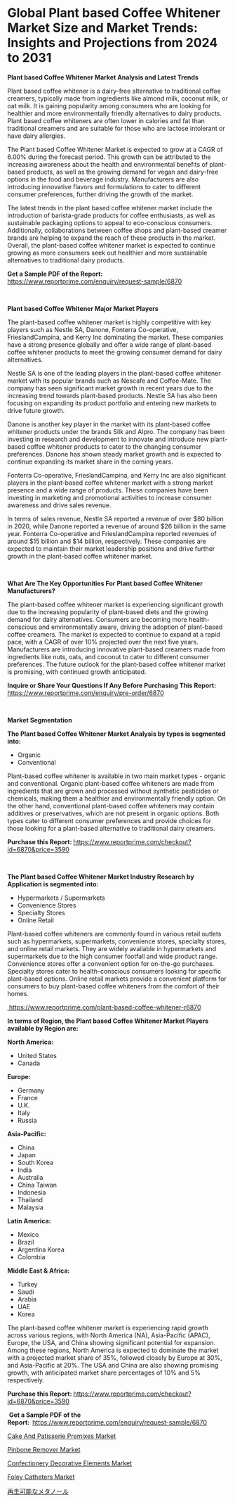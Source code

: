<p><h1>Global Plant based Coffee Whitener Market Size and Market Trends: Insights and Projections from 2024 to 2031</h1></p><p><strong>Plant based Coffee Whitener Market Analysis and Latest Trends</strong></p>
<p><p>Plant based coffee whitener is a dairy-free alternative to traditional coffee creamers, typically made from ingredients like almond milk, coconut milk, or oat milk. It is gaining popularity among consumers who are looking for healthier and more environmentally friendly alternatives to dairy products. Plant based coffee whiteners are often lower in calories and fat than traditional creamers and are suitable for those who are lactose intolerant or have dairy allergies.</p><p>The Plant based Coffee Whitener Market is expected to grow at a CAGR of 6.00% during the forecast period. This growth can be attributed to the increasing awareness about the health and environmental benefits of plant-based products, as well as the growing demand for vegan and dairy-free options in the food and beverage industry. Manufacturers are also introducing innovative flavors and formulations to cater to different consumer preferences, further driving the growth of the market.</p><p>The latest trends in the plant based coffee whitener market include the introduction of barista-grade products for coffee enthusiasts, as well as sustainable packaging options to appeal to eco-conscious consumers. Additionally, collaborations between coffee shops and plant-based creamer brands are helping to expand the reach of these products in the market. Overall, the plant-based coffee whitener market is expected to continue growing as more consumers seek out healthier and more sustainable alternatives to traditional dairy products.</p></p>
<p><strong>Get a Sample PDF of the Report:&nbsp;</strong> <a href="https://www.reportprime.com/enquiry/request-sample/6870">https://www.reportprime.com/enquiry/request-sample/6870</a></p>
<p>&nbsp;</p>
<p><strong>Plant based Coffee Whitener Major Market Players</strong></p>
<p><p>The plant-based coffee whitener market is highly competitive with key players such as Nestle SA, Danone, Fonterra Co-operative, FrieslandCampina, and Kerry Inc dominating the market. These companies have a strong presence globally and offer a wide range of plant-based coffee whitener products to meet the growing consumer demand for dairy alternatives.</p><p>Nestle SA is one of the leading players in the plant-based coffee whitener market with its popular brands such as Nescafe and Coffee-Mate. The company has seen significant market growth in recent years due to the increasing trend towards plant-based products. Nestle SA has also been focusing on expanding its product portfolio and entering new markets to drive future growth.</p><p>Danone is another key player in the market with its plant-based coffee whitener products under the brands Silk and Alpro. The company has been investing in research and development to innovate and introduce new plant-based coffee whitener products to cater to the changing consumer preferences. Danone has shown steady market growth and is expected to continue expanding its market share in the coming years.</p><p>Fonterra Co-operative, FrieslandCampina, and Kerry Inc are also significant players in the plant-based coffee whitener market with a strong market presence and a wide range of products. These companies have been investing in marketing and promotional activities to increase consumer awareness and drive sales revenue. </p><p>In terms of sales revenue, Nestle SA reported a revenue of over $80 billion in 2020, while Danone reported a revenue of around $26 billion in the same year. Fonterra Co-operative and FrieslandCampina reported revenues of around $15 billion and $14 billion, respectively. These companies are expected to maintain their market leadership positions and drive further growth in the plant-based coffee whitener market.</p></p>
<p>&nbsp;</p>
<p><strong>What Are The Key Opportunities For Plant based Coffee Whitener Manufacturers?</strong></p>
<p><p>The plant-based coffee whitener market is experiencing significant growth due to the increasing popularity of plant-based diets and the growing demand for dairy alternatives. Consumers are becoming more health-conscious and environmentally aware, driving the adoption of plant-based coffee creamers. The market is expected to continue to expand at a rapid pace, with a CAGR of over 10% projected over the next five years. Manufacturers are introducing innovative plant-based creamers made from ingredients like nuts, oats, and coconut to cater to different consumer preferences. The future outlook for the plant-based coffee whitener market is promising, with continued growth anticipated.</p></p>
<p><strong>Inquire or Share Your Questions If Any Before Purchasing This Report:</strong> <a href="https://www.reportprime.com/enquiry/pre-order/6870">https://www.reportprime.com/enquiry/pre-order/6870</a></p>
<p>&nbsp;</p>
<p><strong>Market Segmentation</strong></p>
<p><strong>The Plant based Coffee Whitener Market Analysis by types is segmented into:</strong></p>
<p><ul><li>Organic</li><li>Conventional</li></ul></p>
<p><p>Plant-based coffee whitener is available in two main market types - organic and conventional. Organic plant-based coffee whiteners are made from ingredients that are grown and processed without synthetic pesticides or chemicals, making them a healthier and environmentally friendly option. On the other hand, conventional plant-based coffee whiteners may contain additives or preservatives, which are not present in organic options. Both types cater to different consumer preferences and provide choices for those looking for a plant-based alternative to traditional dairy creamers.</p></p>
<p><strong>Purchase this Report:&nbsp;</strong><a href="https://www.reportprime.com/checkout?id=6870&price=3590">https://www.reportprime.com/checkout?id=6870&price=3590</a></p>
<p>&nbsp;</p>
<p><strong>The Plant based Coffee Whitener Market Industry Research by Application is segmented into:</strong></p>
<p><ul><li>Hypermarkets / Supermarkets</li><li>Convenience Stores</li><li>Specialty Stores</li><li>Online Retail</li></ul></p>
<p><p>Plant-based coffee whiteners are commonly found in various retail outlets such as hypermarkets, supermarkets, convenience stores, specialty stores, and online retail markets. They are widely available in hypermarkets and supermarkets due to the high consumer footfall and wide product range. Convenience stores offer a convenient option for on-the-go purchases. Specialty stores cater to health-conscious consumers looking for specific plant-based options. Online retail markets provide a convenient platform for consumers to buy plant-based coffee whiteners from the comfort of their homes.</p></p>
<p><a href="https://www.reportprime.com/plant-based-coffee-whitener-r6870">&nbsp;https://www.reportprime.com/plant-based-coffee-whitener-r6870</a></p>
<p><strong>In terms of Region, the Plant based Coffee Whitener Market Players available by Region are:</strong></p>
<p>
    <p> <strong> North America: </strong>
        <ul>
            <li>United States</li>
            <li>Canada</li>
        </ul>
        </p> 
    <p> <strong> Europe: </strong>
        <ul>
            <li>Germany</li>
            <li>France</li>
            <li>U.K.</li>
            <li>Italy</li>
            <li>Russia</li>
        </ul>
        </p> 
    <p> <strong> Asia-Pacific: </strong>
        <ul>
            <li>China</li>
            <li>Japan</li>
            <li>South Korea</li>
            <li>India</li>
            <li>Australia</li>
            <li>China Taiwan</li>
            <li>Indonesia</li>
            <li>Thailand</li>
            <li>Malaysia</li>
        </ul>
        </p> 
    <p> <strong> Latin America: </strong>
        <ul>
            <li>Mexico</li>
            <li>Brazil</li>
            <li>Argentina Korea</li>
            <li>Colombia</li>
        </ul>
        </p> 
    <p> <strong> Middle East & Africa: </strong>
        <ul>
            <li>Turkey</li>
            <li>Saudi</li>
            <li>Arabia</li>
            <li>UAE</li>
            <li>Korea</li>
        </ul>
    </p>
    </p>
<p><p>The plant-based coffee whitener market is experiencing rapid growth across various regions, with North America (NA), Asia-Pacific (APAC), Europe, the USA, and China showing significant potential for expansion. Among these regions, North America is expected to dominate the market with a projected market share of 35%, followed closely by Europe at 30%, and Asia-Pacific at 20%. The USA and China are also showing promising growth, with anticipated market share percentages of 10% and 5% respectively.</p></p>
<p><strong>Purchase this Report: </strong><a href="https://www.reportprime.com/checkout?id=6870&price=3590">https://www.reportprime.com/checkout?id=6870&price=3590</a></p>
<p>&nbsp;<strong>Get a Sample PDF of the Report:&nbsp;&nbsp;</strong><a href="https://www.reportprime.com/enquiry/request-sample/6870">https://www.reportprime.com/enquiry/request-sample/6870</a></p>
<p><strong></strong></p>
<p><p><a href="https://github.com/ochgvvcj16/Market-Research-Report-List-1/blob/main/cake-and-patisserie-premixes-market.md">Cake And Patisserie Premixes Market</a></p><p><a href="https://www.linkedin.com/pulse/pinbone-remover-market-overview-global-trends-future-prospects-doire?trackingId=mxsGYhk0SDOnNJM3y8AGkQ%3D%3D">Pinbone Remover Market</a></p><p><a href="https://github.com/JosephMorgnlvXXff/Market-Research-Report-List-1/blob/main/confectionery-decorative-elements-market.md">Confectionery Decorative Elements Market</a></p><p><a href="https://medium.com/@carlahoustonh51/foley-catheters-market-forecasts-market-trends-and-impact-analysis-2024-2031-b2e6acbe47d6">Foley Catheters Market</a></p><p><a href="https://medium.com/@dressleredward/%E3%82%B0%E3%83%AD%E3%83%BC%E3%83%90%E3%83%AB%E5%86%8D%E7%94%9F%E3%83%A1%E3%82%BF%E3%83%8E%E3%83%BC%E3%83%AB%E5%B8%82%E5%A0%B4-%E8%A3%BD%E5%93%81%E3%82%BF%E3%82%A4%E3%83%97-%E3%83%90%E3%82%A4%E3%82%AA%E3%83%9E%E3%82%B9-%E9%83%BD%E5%B8%82%E3%81%94%E3%81%BF-%E7%94%A3%E6%A5%AD%E5%BB%83%E6%A3%84%E7%89%A9-%E3%81%9D%E3%81%AE%E4%BB%96-%E3%82%A8%E3%83%B3%E3%83%89%E3%83%A6%E3%83%BC%E3%82%B6%E3%83%BC-%E5%9C%B0%E5%9F%9F%E3%81%AB%E7%84%A6%E7%82%B9%E3%82%92%E5%BD%93%E3%81%A6%E3%81%9F%E5%88%86%E6%9E%90%E3%81%A8%E4%BA%88%E6%B8%AC-2024%E5%B9%B4%E3%81%8B%E3%82%892031%E5%B9%B4%E3%81%BE%E3%81%A7-e8f4822b7308">再生可能なメタノール</a></p></p>
